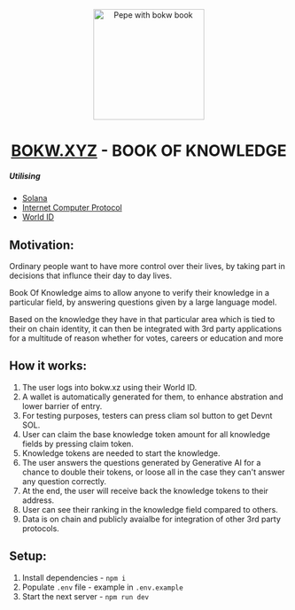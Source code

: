 <div style="text-align: center;">

<img src="https://i.imgur.com/awVCGGC.png" alt="Pepe with bokw book" width="200"/>

# [BOKW.XYZ](https://bokw.xyz/) - BOOK OF KNOWLEDGE

</div>

##### Utilising

- [Solana](https://solana.com/)
- [Internet Computer Protocol](https://internetcomputer.org/)
- [World ID](https://worldcoin.org/world-id)

## Motivation:

Ordinary people want to have more control over their lives, by taking part in decisions that influnce their day to day lives. 

Book Of Knowledge aims to allow anyone to verify their knowledge in a particular field, by answering questions given by a large language model.

Based on the knowledge they have in that particular area which is tied to their on chain identity, it can then be integrated with 3rd party applications for a multitude of reason whether for votes, careers or education and more

## How it works:
1. The user logs into bokw.xz using their World ID.
2. A wallet is automatically generated for them, to enhance abstration and lower barrier of entry.
3. For testing purposes, testers can press cliam sol button to get Devnt SOL.
4. User can claim the base knowledge token amount for all knowledge fields by pressing claim token.
5. Knowledge tokens are needed to start the knowledge.
6. The user answers the questions generated by Generative AI for a chance to double their tokens, or loose all in the case they can't answer any question correctly.
7. At the end, the user will receive back the knowledge tokens to their address.
8. User can see their ranking in the knowledge field compared to others.
9. Data is on chain and publicly avaialbe for integration of other 3rd party protocols.

## Setup:

1. Install dependencies - `npm i`
2. Populate `.env` file - example in `.env.example`
3. Start the next server - `npm run dev`